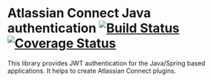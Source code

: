 # Atlassian Connect Java authentication [![Build Status](https://travis-ci.org/wyrzyk/atlassian-connect-jwt-authentication-provider.svg?branch=master)](https://travis-ci.org/wyrzyk/atlassian-connect-jwt-authentication-provider) [![Coverage Status](https://coveralls.io/repos/github/wyrzyk/atlassian-connect-jwt-authentication-provider/badge.svg?branch=master)](https://coveralls.io/github/wyrzyk/atlassian-connect-jwt-authentication-provider?branch=master)

This library provides JWT authentication for the Java/Spring based applications. It helps to create Atlassian Connect plugins.